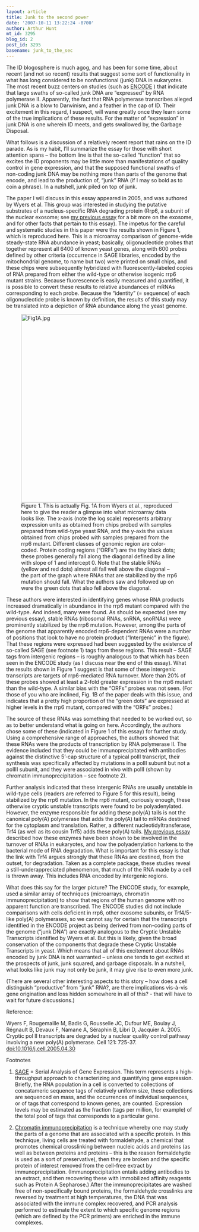 ```yaml
---
layout: article
title: Junk to the second power
date: '2007-10-11 13:22:24 -0700'
author: Arthur Hunt
mt_id: 3295
blog_id: 2
post_id: 3295
basename: junk_to_the_sec
---
```

The ID blogosphere is much agog, and has been for some time, about recent (and not so recent) results that suggest some sort of functionality in what has long considered to be nonfunctional (junk) DNA in eukaryotes.  The most recent buzz centers on studies (such as [ENCODE](http://www.genome.gov/10005107) ) that indicate that large swaths of so-called junk DNA are “expressed” by RNA polymerase II.  Apparently, the fact that RNA polymerase transcribes alleged junk DNA is a blow to Darwinism, and a feather in the cap of ID.  Their excitement in this regard, I suspect, will wane greatly once they learn some of the true implications of these results.   For the matter of “expression” in junk DNA is one wherein ID meets, and gets swallowed by, the Garbage Disposal.

What follows is a discussion of a relatively recent report that rains on the ID parade.  As is my habit, I’ll summarize the essay for those with short attention spans – the bottom line is that the so-called “function” that so excites the ID proponents may be little more than manifestations of quality control in gene expression, and that the supposed functional swaths of non-coding junk DNA may be nothing more than parts of the genome that encode, and lead to the production of, “junk” RNA (if I may so bold as to coin a phrase).  In a nutshell, junk piled on top of junk.

The paper I will discuss in this essay appeared in 2005, and was authored by Wyers et al.  This group was interested in studying the putative substrates of a nucleus-specific RNA degrading protein (Rrp6, a subunit of the nuclear exosome; see [my previous essay](http://pandasthumb.org/archives/2007/10/you-have-to-spe.html#more)  for a bit more on the exosome, and for other facts that pertain to this essay).  The impetus for the careful and systematic studies in this paper were the results shown in Figure 1, which is reproduced here.  This is a microarray comparison of genome-wide steady-state RNA abundance in yeast; basically, oligonucleotide probes that together represent all 6400 of known yeast genes, along with 600 probes defined by other criteria (occurrence in SAGE libraries, encoded by the mitochondrial genome, to name but two) were printed on small chips, and these chips were subsequently hybridized with fluorescently-labeled copies of RNA prepared from either the wild-type or otherwise isogenic rrp6 mutant strains.  Because fluorescence is easily measured and quantified, it is possible to convert these results to relative abundances of mRNAs corresponding to each probe.  Because the “identity” (= sequence) of each oligonucleotide probe is known by definition, the results of this study may be translated into a depiction of RNA abundance along the yeast genome.  

<figure>
<img src="/PT/uploads/2007/Fig1A.jpg" alt="Fig1A.jpg" width="600" height="506" />
<figcaption markdown="span">
Figure 1.  This is actually Fig. 1A from Wyers et al., reproduced here to give the reader a glimpse into what microarray data looks like.  The x-axis (note the log scale) represents arbitrary expression units as obtained from chips probed with samples prepared from wild-type yeast RNA, and the y-axis the values obtained from chips probed with samples prepared from the rrp6 mutant.  Different classes of genomic region are color-coded.  Protein coding regions (“ORFs”) are the tiny black dots; these probes generally fall along the diagonal defined by a line with slope of 1 and intercept 0.  Note that the stable RNAs (yellow and red dots) almost all fall well above the diagonal – the part of the graph where RNAs that are stabilized by the rrp6 mutation should fall.  What the authors saw and followed up on were the green dots that also fell above the diagonal.  

</figcaption>
</figure>

These authors were interested in identifying genes whose RNA products increased dramatically in abundance in the rrp6 mutant compared with the wild-type.  And indeed, many were found.  As should be expected (see my previous essay), stable RNAs (ribosomal RNAs, snRNA, snoRNAs) were prominently stabilized by the rrp6 mutation.  However, among the parts of the genome that apparently encoded rrp6-dependent RNAs were a number of positions that look to have no protein product (“Intergenic” in the figure).  That these regions were expressed had been suggested by the existence of so-called SAGE (see footnote 1) tags from these regions.  This result – SAGE tags from intergenic regions – is roughly analogous to that which has been seen in the ENCODE study (as I discuss near the end of this essay).  What the results shown in Figure 1 suggest is that some of these intergenic transcripts are targets of rrp6-mediated RNA turnover.  More than 20% of these probes showed at least a 2-fold greater expression in the rrp6 mutant than the wild-type.  A similar bias with the “ORFs” probes was not seen.  (For those of you who are inclined, Fig. 1B of the paper deals with this issue, and indicates that a pretty high proportion of the “green dots” are expressed at higher levels in the rrp6 mutant, compared with the “ORFs” probes.)

The source of these RNAs was something that needed to be worked out, so as to better understand what is going on here.  Accordingly, the authors chose some of these (indicated in Figure 1 of this essay) for further study.  Using a comprehensive range of approaches, the authors showed that these RNAs were the products of transcription by RNA polymerase II.  The evidence included that they could be immunoprecipitated with antibodies against the distinctive 5’-cap structure of a typical polII transcript, their synthesis was specifically affected by mutations in a polII subunit but not a polIII subunit, and they were associated in vivo with polII (shown by chromatin immunoprecipitation – see footnote 2). 

Further analysis indicated that these intergenic RNAs are usually unstable in wild-type cells (readers are referred to Figure 5 for this result), being stabilized by the rrp6 mutation.  In the rrp6 mutant, curiously enough, these otherwise cryptic unstable transcripts were found to be polyadenylated.  However, the enzyme responsible for adding these poly(A) tails is not the canonical poly(A) polymerase that adds the poly(A) tail to mRNAs destined for the cytoplasm and translation.  Rather, a different nucleotidyltransferase, Trf4 (as well as its cousin Trf5) adds these poly(A) tails.  [My previous essay](http://pandasthumb.org/archives/2007/10/you-have-to-spe.html#more) described how these enzymes have been shown to be involved in the turnover of RNAs in eukaryotes, and how the polyadenylation harkens to the bacterial mode of RNA degradation.  What is important for this essay is that the link with Trf4 argues strongly that these RNAs are destined, from the outset, for degradation.  Taken as a complete package, these studies reveal a still-underappreciated phenomenon, that much of the RNA made by a cell is thrown away.  This includes RNA encoded by intergenic regions.

What does this say for the larger picture?  The ENCODE study, for example, used a similar array of techniques (microarrays, chromatin immunoprecipitation) to show that regions of the human genome with no apparent function are transcribed.  The ENCODE studies did not include comparisons with cells deficient in rrp6, other exosome subunits, or Trf4/5-like poly(A) polymerases, so we cannot say for certain that the transcripts identified in the ENCODE project as being derived from non-coding parts of the genome (“junk DNA”) are exactly analogous to the Cryptic Unstable Transcripts identified by Wyers et al.  But this is likely, given the broad conservation of the components that degrade these Cryptic Unstable Transcripts in yeast.  Which means that all of this excitement about RNAs encoded by junk DNA is not warranted – unless one tends to get excited at the prospects of junk, junk squared, and garbage disposals.  In a nutshell, what looks like junk may not only be junk, it may give rise to even more junk.

(There are several other interesting aspects to this story – how does a cell distinguish “productive” from “junk” RNA?, are there implications vis-à-vis gene origination and loss hidden somewhere in all of this? - that will have to wait for future discussions.)

Reference: 

Wyers F, Rougemaille M, Badis G, Rousselle JC, Dufour ME, Boulay J, Régnault B, Devaux F, Namane A, Séraphin B, Libri D, Jacquier A. 2005.  Cryptic pol II transcripts are degraded by a nuclear quality control pathway involving a new poly(A) polymerase. Cell 121: 725-37. [doi:10.1016/j.cell.2005.04.30](http://dx.doi.org/10.1016/j.cell.2005.04.030) 

Footnotes

1. [SAGE](http://en.wikipedia.org/wiki/Serial_Analysis_of_Gene_Expression) = Serial Analysis of Gene Expression.  This term represents a high-throughput approach to characterizing and quantifying gene expression.  Briefly, the RNA population in a cell is converted to collections of concatameric sequence tags of relatively uniform size, these collections are sequenced en mass, and the occurrences of individual sequences, or of tags that correspond to known genes, are counted.  Expression levels may be estimated as the fraction (tags per million, for example) of the total pool of tags that corresponds to a particular gene.

2.  [Chromatin immunoprecipitation](http://en.wikipedia.org/wiki/Chromatin_immunoprecipitation) is a technique whereby one may study the parts of a genome that are associated with a specific protein.  In this technique, living cells are treated with formaldehyde, a chemical that promotes chemical crosslinking between nucleic acids and proteins (as well as between proteins and proteins – this is the reason formaldehyde is used as a sort of preservative), then they are broken and the specific protein of interest removed from the cell-free extract by immunoprecipitation.  (Immunoprecipitation entails adding antibodies to an extract, and then recovering these with immobilized affinity reagents such as Protein A Sepharose.)  After the immunoprecipitates are washed free of non-specifically bound proteins, the formaldehyde crosslinks are reversed by treatment at high temperatures, the DNA that was associated with the immune complex recovered, and PCR analysis performed to estimate the extent to which specific genome regions (which are defined by the PCR primers) are enriched in the immune complexes.

